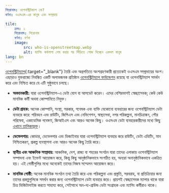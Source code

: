 ```yaml
---
শিরোনাম: ওপেনস্ট্রিটম্যাপ কে?
বর্ণনা: ওএসএম-এর মানুষ এবং সম্প্রদায়

tile:
    ক্রম: ২
    শিরোনাম: শিরোনাম
    বর্ণনা: বর্ণনা
    image:
        src: who-is-openstreetmap.webp
        alt: ম্যাপিং কর্মশালা শেষ করার পর সিঁড়িতে পোজ দিচ্ছেন একদল মানুষ
lang: bn
---
```


[ওপেনস্ট্রিটম্যাপ](https://openstreetmap.org){:target="_blank"} তৈরি এবং অগ্রগতিতে অংশগ্রহণকারী প্রত্যেকেই ওএসএম সম্প্রদায়ের অংশ। এছাড়াও যুক্তরাজ্যে নিবন্ধিত একটি অলাভজনক প্রতিষ্ঠান
[ওপেনস্ট্রিটম্যাপ ফাউন্ডেশন](/about-osm-community/osm-foundation.md) রয়েছে যা ওপেনস্ট্রিটম্যাপ সমর্থন করে এবং নিশ্চিত করে যে এটি সুষ্ঠুভাবে চলছে।

* **অবদানকারী:** যারা ওপেনস্ট্রিটম্যাপ-এ ডেটা যোগ বা আপডেট করেন। এদের বেশিরভাগই স্বেচ্ছাসেবক; কেউ কেউ মানবিক কর্মী অথবা কোম্পানিতে নিযুক্ত।

* **ডেটা গ্রাহক:** অনেক কোম্পানি, সংস্থা, সরকার, গবেষক এবং ব্যক্তি যেকোনো ব্যবহারের জন্য ওপেনস্ট্রিটম্যাপ ডেটা ব্যবহার করে: পরিবহন এবং রাউটিং, জিপিএস এবং নেভিগেশন, স্বাস্থ্যসেবা, নগর পরিকল্পনা, মানচিত্রাঙ্কন, পৌর পরিষেবা, একাডেমিক গবেষণা, জিআইএস এবং আরও অনেক কিছু। ওএসএম ডেটা ব্যবহারকারীদের মধ্যে কিছু
[এখানে তালিকাভুক্ত](/about-osm-community/consumers.md)।

* **ডেভেলপার:** কোডার, ডেভেলপার এবং ডিজাইনার যারা ওপেনস্ট্রিটম্যাপ ব্যবহার করে রাউটিং, ডেটা এডিটিং, মান নিশ্চিতকরণ, প্রকল্প ব্যবস্থাপনা এবং আরও অনেক কিছু তৈরি করে।

* **স্থানীয় এবং আঞ্চলিক সম্প্রদায়:** আঞ্চলিক, দেশ, রাজ্য বা শহরের সংগঠন যারা তাদের এলাকায় ওপেনস্ট্রিটম্যাপ সম্পাদনা এবং ইভেন্ট আয়োজন করে, কিন্তু কিছু আনুষ্ঠানিকভাবে সংগঠিত হয়, অন্যরা অনানুষ্ঠানিকভাবে একত্রিত হয়। এই গোষ্ঠীগুলির মধ্যে অনেকেই তাদের নিজস্ব সম্মেলন আয়োজন করে।

* **মানবিক গোষ্ঠী:** অনেক মানবিক সংগঠন তথ্য তৈরি করে এবং পরিকল্পনা এবং প্রস্তুতি, সরবরাহ, বা প্রতিক্রিয়ার জন্য তাদের প্রকল্পগুলিকে সমর্থন করার জন্য ওপেনস্ট্রিটম্যাপ ডেটা ব্যবহার করে। প্রায়শই স্বেচ্ছাসেবক ম্যাপার থাকে যারা চিত্র ডিজিটালাইজ করতে সাহায্য করে, সেইসাথে অন-দ্য-গ্রাউন্ড ডেটা সংগ্রাহক এবং ম্যাপিং কর্মীরাও থাকে।
